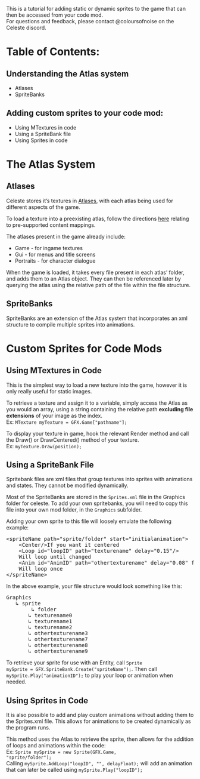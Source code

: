 This is a tutorial for adding static or dynamic sprites to the game that can then be accessed from your code mod.  
For questions and feedback, please contact @coloursofnoise on the Celeste discord.

# Table of Contents:
## Understanding the Atlas system
- Atlases
- SpriteBanks
## Adding custom sprites to your code mod:
- Using MTextures in code
- Using a SpriteBank file
- Using Sprites in code


# The Atlas System
## Atlases
Celeste stores it’s textures in [Atlases](https://github.com/EverestAPI/Resources/wiki/Adding-Sprites#atlases), with each atlas being used for different aspects of the game.

To load a texture into a preexisting atlas, follow the directions [here](https://github.com/EverestAPI/Resources/wiki/Mod-Structure#file-layout) relating to pre-supported content mappings.

The atlases present in the game already include:
- Game - for ingame textures
- Gui - for menus and title screens
- Portraits - for character dialogue

When the game is loaded, it takes every file present in each atlas’ folder, and adds them to an Atlas object. They can then be referenced later by querying the atlas using the relative path of the file within the file structure.
## SpriteBanks
SpriteBanks are an extension of the Atlas system that incorporates an xml structure to compile multiple sprites into animations.

# Custom Sprites for Code Mods
## Using MTextures in Code
This is the simplest way to load a new texture into the game, however it is only really useful for static images. 

To retrieve a texture and assign it to a variable, simply access the Atlas as you would an array, using a string containing the relative path **excluding file extensions** of your image as the index.   
Ex: <code>MTexture myTexture = GFX.Game["pathname"];</code>

To display your texture in game, hook the relevant Render method and call the Draw() or DrawCentered() method of your texture.  
Ex: <code>myTexture.Draw(position);</code>


## Using a SpriteBank File
Spritebank files are xml files that group textures into sprites with animations and states. They cannot be modified dynamically.

Most of the SpriteBanks are stored in the <code>Sprites.xml</code> file in the Graphics folder for celeste. To add your own spritebanks, you will need to copy this file into your own mod folder, in the <code>Graphics</code> subfolder.

Adding your own sprite to this file will loosely emulate the following example:
<pre>
&lt;spriteName path="sprite/folder" start="initialanimation"&gt;
	&lt;Center/&gt;If you want it centered
	&lt;Loop id="loopID" path="texturename" delay="0.15"/&gt; 
	Will loop until changed
	&lt;Anim id="AnimID" path="othertexturename" delay="0.08" frames="3,7-9"/&gt;
	Will loop once
&lt;/spriteName&gt;
</pre>

In the above example, your file structure would look something like this:
<pre>
Graphics  
   ↳ sprite  
        ↳ folder  
	   ↳ texturename0  
	   ↳ texturename1  
	   ↳ texturename2  
	   ↳ othertexturename3  
	   ↳ othertexturename7  
	   ↳ othertexturename8  
	   ↳ othertexturename9  
</pre>

To retrieve your sprite for use with an Entity, call <code>Sprite mySprite = GFX.SpriteBank.Create("spriteName");</code>. Then call <code>mySprite.Play("animationID");</code> to play your loop or animation when needed.

## Using Sprites in Code
It is also possible to add and play custom animations without adding them to the Sprites.xml file. This allows for animations to be created dynamically as the program runs.

This method uses the Atlas to retrieve the sprite, then allows for the addition of loops and animations within the code:  
Ex: <code>Sprite mySprite = new Sprite(GFX.Game, "sprite/folder");</code>  
Calling <code>mySprite.AddLoop("loopID", "", delayFloat);</code> will add an animation that can later be called using <code>mySprite.Play("loopID");</code>

